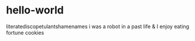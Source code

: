 # hello-world
literatediscopetulantshamenames
i was a robot in a past life & I enjoy eating fortune cookies
